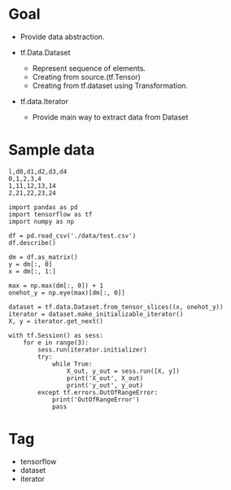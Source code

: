 # Goal
- Provide data abstraction.

- tf.Data.Dataset
  - Represent sequence of elements.
  - Creating from source.(tf.Tensor)
  - Creating from tf.dataset using Transformation.

- tf.data.Iterator
  - Provide main way to extract data from Dataset

# Sample data
```
l,d0,d1,d2,d3,d4
0,1,2,3,4
1,11,12,13,14
2,21,22,23,24

```

```
import pandas as pd
import tensorflow as tf
import numpy as np

df = pd.read_csv('./data/test.csv')
df.describe()

dm = df.as_matrix()
y = dm[:, 0]
x = dm[:, 1:]

max = np.max(dm[:, 0]) + 1
onehot_y = np.eye(max)[dm[:, 0]]

dataset = tf.data.Dataset.from_tensor_slices((x, onehot_y))
iterator = dataset.make_initializable_iterator()
X, y = iterator.get_next()

with tf.Session() as sess:
    for e in range(3):
        sess.run(iterator.initializer)
        try:
            while True:
                X_out, y_out = sess.run([X, y])
                print('X_out', X_out)
                print('y_out', y_out)
        except tf.errors.OutOfRangeError:
            print('OutOfRangeError')
            pass
```


# Tag
- tensorflow
- dataset
- iterator
